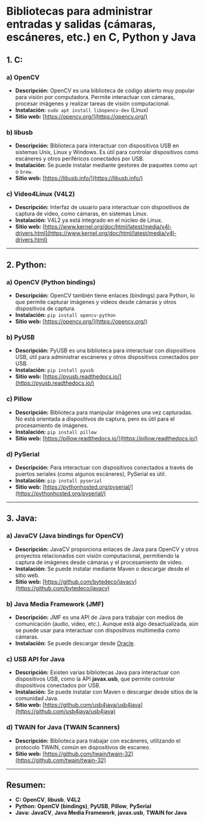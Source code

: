 # Bibliotecas para administrar entradas y salidas (cámaras, escáneres, etc.) en C, Python y Java

## 1. **C:**

### a) **OpenCV**
- **Descripción:** OpenCV es una biblioteca de código abierto muy popular para visión por computadora. Permite interactuar con cámaras, procesar imágenes y realizar tareas de visión computacional.
- **Instalación:** `sudo apt install libopencv-dev` (Linux)
- **Sitio web:** [https://opencv.org/](https://opencv.org/)

### b) **libusb**
- **Descripción:** Biblioteca para interactuar con dispositivos USB en sistemas Unix, Linux y Windows. Es útil para controlar dispositivos como escáneres y otros periféricos conectados por USB.
- **Instalación:** Se puede instalar mediante gestores de paquetes como `apt` o `brew`.
- **Sitio web:** [https://libusb.info/](https://libusb.info/)

### c) **Video4Linux (V4L2)**
- **Descripción:** Interfaz de usuario para interactuar con dispositivos de captura de video, como cámaras, en sistemas Linux.
- **Instalación:** V4L2 ya está integrado en el núcleo de Linux.
- **Sitio web:** [https://www.kernel.org/doc/html/latest/media/v4l-drivers.html](https://www.kernel.org/doc/html/latest/media/v4l-drivers.html)

---

## 2. **Python:**

### a) **OpenCV (Python bindings)**
- **Descripción:** OpenCV también tiene enlaces (bindings) para Python, lo que permite capturar imágenes y videos desde cámaras y otros dispositivos de captura.
- **Instalación:** `pip install opencv-python`
- **Sitio web:** [https://opencv.org/](https://opencv.org/)

### b) **PyUSB**
- **Descripción:** PyUSB es una biblioteca para interactuar con dispositivos USB, útil para administrar escáneres y otros dispositivos conectados por USB.
- **Instalación:** `pip install pyusb`
- **Sitio web:** [https://pyusb.readthedocs.io/](https://pyusb.readthedocs.io/)

### c) **Pillow**
- **Descripción:** Biblioteca para manipular imágenes una vez capturadas. No está orientada a dispositivos de captura, pero es útil para el procesamiento de imágenes.
- **Instalación:** `pip install pillow`
- **Sitio web:** [https://pillow.readthedocs.io/](https://pillow.readthedocs.io/)

### d) **PySerial**
- **Descripción:** Para interactuar con dispositivos conectados a través de puertos seriales (como algunos escáneres), PySerial es útil.
- **Instalación:** `pip install pyserial`
- **Sitio web:** [https://pythonhosted.org/pyserial/](https://pythonhosted.org/pyserial/)

---

## 3. **Java:**

### a) **JavaCV (Java bindings for OpenCV)**
- **Descripción:** JavaCV proporciona enlaces de Java para OpenCV y otros proyectos relacionados con visión computacional, permitiendo la captura de imágenes desde cámaras y el procesamiento de video.
- **Instalación:** Se puede instalar mediante Maven o descargar desde el sitio web.
- **Sitio web:** [https://github.com/bytedeco/javacv](https://github.com/bytedeco/javacv)

### b) **Java Media Framework (JMF)**
- **Descripción:** JMF es una API de Java para trabajar con medios de comunicación (audio, video, etc.). Aunque está algo desactualizada, aún se puede usar para interactuar con dispositivos multimedia como cámaras.
- **Instalación:** Se puede descargar desde [Oracle](https://www.oracle.com/java/technologies/java-media-framework.html).

### c) **USB API for Java**
- **Descripción:** Existen varias bibliotecas Java para interactuar con dispositivos USB, como la API **javax.usb**, que permite controlar dispositivos conectados por USB.
- **Instalación:** Se puede instalar con Maven o descargar desde sitios de la comunidad Java.
- **Sitio web:** [https://github.com/usb4java/usb4java](https://github.com/usb4java/usb4java)

### d) **TWAIN for Java (TWAIN Scanners)**
- **Descripción:** Biblioteca para trabajar con escáneres, utilizando el protocolo TWAIN, común en dispositivos de escaneo.
- **Sitio web:** [https://github.com/twain/twain-32](https://github.com/twain/twain-32)

---

## Resumen:

- **C:** **OpenCV**, **libusb**, **V4L2**
- **Python:** **OpenCV (bindings)**, **PyUSB**, **Pillow**, **PySerial**
- **Java:** **JavaCV**, **Java Media Framework**, **javax.usb**, **TWAIN for Java**

